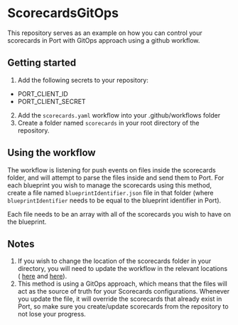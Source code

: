 # ScorecardsGitOps
This repository serves as an example on how you can control your scorecards in Port with GitOps approach using a github workflow.

## Getting started
1. Add the following secrets to your repository:
* PORT_CLIENT_ID
* PORT_CLIENT_SECRET

2. Add the `scorecards.yaml` workflow into your .github/workflows folder
3. Create a folder named `scorecards` in your root directory of the repository.

## Using the workflow
The workflow is listening for push events on files inside the scorecards folder, and will attempt to parse the files inside and send them to Port.
For each blueprint you wish to manage the scorecards using this method, create a file named `blueprintIdentifier.json` file in that folder (where `blueprintIdentifier` needs to be equal to the blueprint identifier in Port).

Each file needs to be an array with all of the scorecards you wish to have on the blueprint.

## Notes
1. If you wish to change the location of the scorecards folder in your directory, you will need to update the workflow in the relevant locations ( [here](https://github.com/port-labs/ScorecardsGitOps/blob/3dacc04fad03024b91e1702d24e6a5b9fff41b4d/scorecards.yaml#L6) and [here](https://github.com/port-labs/ScorecardsGitOps/blob/3dacc04fad03024b91e1702d24e6a5b9fff41b4d/scorecards.yaml#L32)).
2. This method is using a GitOps approach, which means that the files will act as the source of truth for your Scorecards configurations. Whenever you update the file, it will override the scorecards that already exist in Port, so make sure you create/update scorecards from the repository to not lose your progress.
